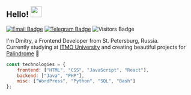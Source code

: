 ## Hello! <img src="https://user-images.githubusercontent.com/5679180/79618120-0daffb80-80be-11ea-819e-d2b0fa904d07.gif" width="29px">

[![Email Badge](https://img.shields.io/badge/-Email-c14438?style=flat-square&logo=Gmail&logoColor=white&link=mailto:sviridov.dvv@gmail.com)](mailto:sviridov.dvv@gmail.com)
[![Telegram Badge](https://img.shields.io/badge/-Telegram-0088cc?style=flat-square&labelColor=0088cc&logo=telegram&logoColor=white&link=https://t.me/slamach)](https://t.me/slamach)
![Visitors Badge](https://komarev.com/ghpvc/?username=slamach&style=flat-square&label=Visitors)

I'm Dmitry, a Frontend Developer from St. Petersburg, Russia.  
Currently studying at [ITMO University](http://itmo.ru) and creating beautiful projects for [Palindrome](https://palindrome.media/) 🚀

```javascript
const technologies = {
    frontend: ["HTML", "CSS", "JavaScript", "React"],
    backend: ["Java", "PHP"],
    misc: ["WordPress", "Python", "SQL", "Bash"]
};
```
